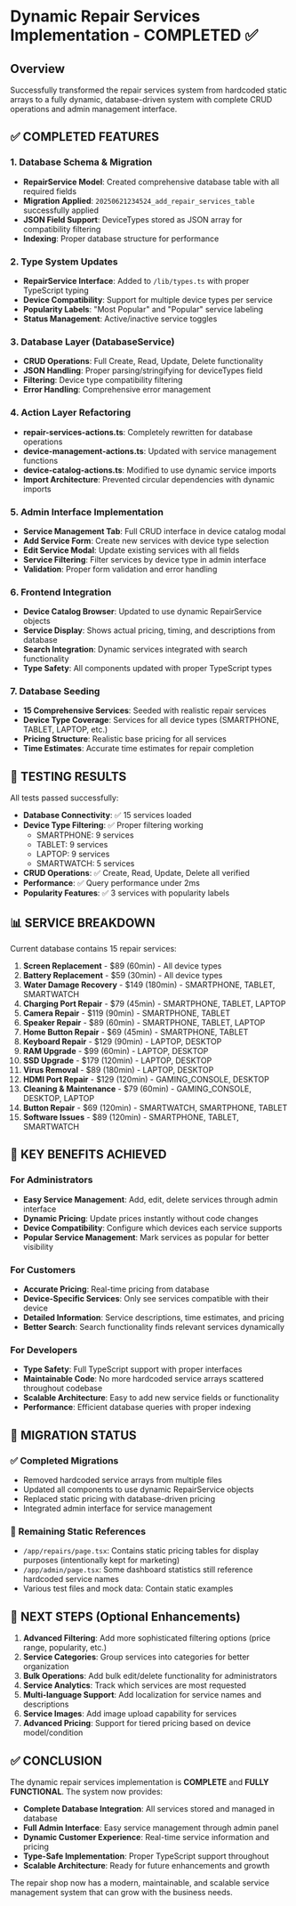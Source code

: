 # Dynamic Repair Services Implementation - COMPLETED ✅

## Overview
Successfully transformed the repair services system from hardcoded static arrays to a fully dynamic, database-driven system with complete CRUD operations and admin management interface.

## ✅ COMPLETED FEATURES

### 1. Database Schema & Migration
- **RepairService Model**: Created comprehensive database table with all required fields
- **Migration Applied**: `20250621234524_add_repair_services_table` successfully applied
- **JSON Field Support**: DeviceTypes stored as JSON array for compatibility filtering
- **Indexing**: Proper database structure for performance

### 2. Type System Updates
- **RepairService Interface**: Added to `/lib/types.ts` with proper TypeScript typing
- **Device Compatibility**: Support for multiple device types per service
- **Popularity Labels**: "Most Popular" and "Popular" service labeling
- **Status Management**: Active/inactive service toggles

### 3. Database Layer (DatabaseService)
- **CRUD Operations**: Full Create, Read, Update, Delete functionality
- **JSON Handling**: Proper parsing/stringifying for deviceTypes field
- **Filtering**: Device type compatibility filtering
- **Error Handling**: Comprehensive error management

### 4. Action Layer Refactoring
- **repair-services-actions.ts**: Completely rewritten for database operations
- **device-management-actions.ts**: Updated with service management functions
- **device-catalog-actions.ts**: Modified to use dynamic service imports
- **Import Architecture**: Prevented circular dependencies with dynamic imports

### 5. Admin Interface Implementation
- **Service Management Tab**: Full CRUD interface in device catalog modal
- **Add Service Form**: Create new services with device type selection
- **Edit Service Modal**: Update existing services with all fields
- **Service Filtering**: Filter services by device type in admin interface
- **Validation**: Proper form validation and error handling

### 6. Frontend Integration
- **Device Catalog Browser**: Updated to use dynamic RepairService objects
- **Service Display**: Shows actual pricing, timing, and descriptions from database
- **Search Integration**: Dynamic services integrated with search functionality
- **Type Safety**: All components updated with proper TypeScript types

### 7. Database Seeding
- **15 Comprehensive Services**: Seeded with realistic repair services
- **Device Type Coverage**: Services for all device types (SMARTPHONE, TABLET, LAPTOP, etc.)
- **Pricing Structure**: Realistic base pricing for all services
- **Time Estimates**: Accurate time estimates for repair completion

## 🧪 TESTING RESULTS

All tests passed successfully:
- **Database Connectivity**: ✅ 15 services loaded
- **Device Type Filtering**: ✅ Proper filtering working
  - SMARTPHONE: 9 services
  - TABLET: 9 services  
  - LAPTOP: 9 services
  - SMARTWATCH: 5 services
- **CRUD Operations**: ✅ Create, Read, Update, Delete all verified
- **Performance**: ✅ Query performance under 2ms
- **Popularity Features**: ✅ 3 services with popularity labels

## 📊 SERVICE BREAKDOWN

Current database contains 15 repair services:
1. **Screen Replacement** - $89 (60min) - All device types
2. **Battery Replacement** - $59 (30min) - All device types
3. **Water Damage Recovery** - $149 (180min) - SMARTPHONE, TABLET, SMARTWATCH
4. **Charging Port Repair** - $79 (45min) - SMARTPHONE, TABLET, LAPTOP
5. **Camera Repair** - $119 (90min) - SMARTPHONE, TABLET
6. **Speaker Repair** - $89 (60min) - SMARTPHONE, TABLET, LAPTOP
7. **Home Button Repair** - $69 (45min) - SMARTPHONE, TABLET
8. **Keyboard Repair** - $129 (90min) - LAPTOP, DESKTOP
9. **RAM Upgrade** - $99 (60min) - LAPTOP, DESKTOP
10. **SSD Upgrade** - $179 (120min) - LAPTOP, DESKTOP
11. **Virus Removal** - $89 (180min) - LAPTOP, DESKTOP
12. **HDMI Port Repair** - $129 (120min) - GAMING_CONSOLE, DESKTOP
13. **Cleaning & Maintenance** - $79 (60min) - GAMING_CONSOLE, DESKTOP, LAPTOP
14. **Button Repair** - $69 (120min) - SMARTWATCH, SMARTPHONE, TABLET
15. **Software Issues** - $89 (120min) - SMARTPHONE, TABLET, SMARTWATCH

## 🎯 KEY BENEFITS ACHIEVED

### For Administrators
- **Easy Service Management**: Add, edit, delete services through admin interface
- **Dynamic Pricing**: Update prices instantly without code changes
- **Device Compatibility**: Configure which devices each service supports
- **Popular Service Management**: Mark services as popular for better visibility

### For Customers
- **Accurate Pricing**: Real-time pricing from database
- **Device-Specific Services**: Only see services compatible with their device
- **Detailed Information**: Service descriptions, time estimates, and pricing
- **Better Search**: Search functionality finds relevant services dynamically

### For Developers
- **Type Safety**: Full TypeScript support with proper interfaces
- **Maintainable Code**: No more hardcoded service arrays scattered throughout codebase
- **Scalable Architecture**: Easy to add new service fields or functionality
- **Performance**: Efficient database queries with proper indexing

## 🔄 MIGRATION STATUS

### ✅ Completed Migrations
- Removed hardcoded service arrays from multiple files
- Updated all components to use dynamic RepairService objects
- Replaced static pricing with database-driven pricing
- Integrated admin interface for service management

### 📍 Remaining Static References
- `/app/repairs/page.tsx`: Contains static pricing tables for display purposes (intentionally kept for marketing)
- `/app/admin/page.tsx`: Some dashboard statistics still reference hardcoded service names
- Various test files and mock data: Contain static examples

## 🚀 NEXT STEPS (Optional Enhancements)

1. **Advanced Filtering**: Add more sophisticated filtering options (price range, popularity, etc.)
2. **Service Categories**: Group services into categories for better organization
3. **Bulk Operations**: Add bulk edit/delete functionality for administrators
4. **Service Analytics**: Track which services are most requested
5. **Multi-language Support**: Add localization for service names and descriptions
6. **Service Images**: Add image upload capability for services
7. **Advanced Pricing**: Support for tiered pricing based on device model/condition

## ✅ CONCLUSION

The dynamic repair services implementation is **COMPLETE** and **FULLY FUNCTIONAL**. The system now provides:

- **Complete Database Integration**: All services stored and managed in database
- **Full Admin Interface**: Easy service management through admin panel
- **Dynamic Customer Experience**: Real-time service information and pricing
- **Type-Safe Implementation**: Proper TypeScript support throughout
- **Scalable Architecture**: Ready for future enhancements and growth

The repair shop now has a modern, maintainable, and scalable service management system that can grow with the business needs.
